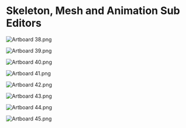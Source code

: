 # Skeleton, Mesh and Animation Sub Editors

<p><img src="https://vertexschool.instructure.com/courses/316/files/21046/preview?verifier=q6nWyebXH7rDufcjKOyqUUr0miFgmK3fP5MLzwF2" alt="Artboard 38.png" data-api-endpoint="https://vertexschool.instructure.com/api/v1/courses/316/files/21046" data-api-returntype="File"></p>
<p><img src="https://vertexschool.instructure.com/courses/316/files/21047/preview?verifier=fCnXYBuaUKE6FWSyBS9Rg5sOM0RyLlyE0Lw5QoLL" alt="Artboard 39.png" data-api-endpoint="https://vertexschool.instructure.com/api/v1/courses/316/files/21047" data-api-returntype="File"></p>
<p><img src="https://vertexschool.instructure.com/courses/316/files/21048/preview?verifier=i5Size2VzDnJDBVgbuwFcgWtAetZe0LyzIPJIZ2G" alt="Artboard 40.png" data-api-endpoint="https://vertexschool.instructure.com/api/v1/courses/316/files/21048" data-api-returntype="File"></p>
<p><img src="https://vertexschool.instructure.com/courses/316/files/21049/preview?verifier=mQRrM0m3BHDG8HnPM8t4TCDbbbpokh9ZnZGSVEcb" alt="Artboard 41.png" data-api-endpoint="https://vertexschool.instructure.com/api/v1/courses/316/files/21049" data-api-returntype="File"></p>
<p><img src="https://vertexschool.instructure.com/courses/316/files/21050/preview?verifier=ng6j2wd74PGaMJ8xlcMqZQBDMkRAJ0V5oZwFZUqh" alt="Artboard 42.png" data-api-endpoint="https://vertexschool.instructure.com/api/v1/courses/316/files/21050" data-api-returntype="File"></p>
<p><img src="https://vertexschool.instructure.com/courses/316/files/21051/preview?verifier=XIBzCobGOabtorKWv2fCMjr7MNhpqGUB9v5HC1C4" alt="Artboard 43.png" data-api-endpoint="https://vertexschool.instructure.com/api/v1/courses/316/files/21051" data-api-returntype="File"></p>
<p><img src="https://vertexschool.instructure.com/courses/316/files/21052/preview?verifier=Y42zkboKmhpIivQaZhQUN1TtxZQJ1p66Us3nQ5LR" alt="Artboard 44.png" data-api-endpoint="https://vertexschool.instructure.com/api/v1/courses/316/files/21052" data-api-returntype="File"></p>
<p><img src="https://vertexschool.instructure.com/courses/316/files/21053/preview?verifier=K1WXA228mIIzfnPQqyYPOTTFBd8LpEYnOWS3F31d" alt="Artboard 45.png" data-api-endpoint="https://vertexschool.instructure.com/api/v1/courses/316/files/21053" data-api-returntype="File"></p>
<p>&nbsp;</p>